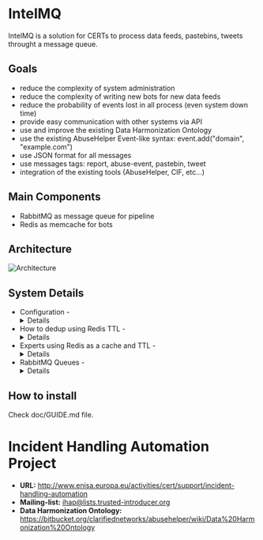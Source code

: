 # IntelMQ

IntelMQ is a solution for CERTs to process data feeds, pastebins, tweets throught a message queue.

## Goals

* reduce the complexity of system administration
* reduce the complexity of writing new bots for new data feeds
* reduce the probability of events lost in all process (even system down time)
* provide easy communication with other systems via API
* use and improve the existing Data Harmonization Ontology
* use the existing AbuseHelper Event-like syntax: event.add("domain", "example.com")
* use JSON format for all messages
* use messages tags: report, abuse-event, pastebin, tweet
* integration of the existing tools (AbuseHelper, CIF, etc...)

## Main Components
* RabbitMQ as message queue for pipeline
* Redis as memcache for bots

## Architecture

![Architecture](http://i58.tinypic.com/n395bo.jpg)

## System Details

* Configuration - <details>
* How to dedup using Redis TTL - <details>
* Experts using Redis as a cache and TTL - <details>
* RabbitMQ Queues - <details>

## How to install

Check doc/GUIDE.md file.


# Incident Handling Automation Project

* **URL:** http://www.enisa.europa.eu/activities/cert/support/incident-handling-automation
* **Mailing-list:** ihap@lists.trusted-introducer.org
* **Data Harmonization Ontology:** https://bitbucket.org/clarifiednetworks/abusehelper/wiki/Data%20Harmonization%20Ontology

